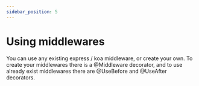 ```yaml
---
sidebar_position: 5
---
```


# Using middlewares

You can use any existing express / koa middleware, or create your own. To create your middlewares there is a @Middleware decorator, and to use already exist middlewares there are @UseBefore and @UseAfter decorators.
